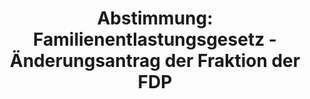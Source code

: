 ---
abstimmung:
  abstimmung: 2
  bundestagssitzung: 61
  legislaturperiode: 19
categories:
- Todo
data:
- title: Abstimmungsergebnis 20181108_2-data.pdf
  url: /res/2021-btw/abstimmungsergebnisse/20181108_2-data.pdf
- title: Abstimmungsergebnis 20181108_2_xls-data.xls
  url: /res/2021-btw/abstimmungsergebnisse/20181108_2_xls-data.xls
- title: Abstimmungsergebnis 20181108_2_xls-datacsv
  url: /res/2021-btw/abstimmungsergebnisse/csv/20181108_2_xls-datacsv
ergebnis:
  afd:
    enthaltung: 0
    gesamt: 92
    ja: 84
    nein: 2
    nichtabgegeben: 6
    ungueltig: 0
  bü90/gr:
    enthaltung: 0
    gesamt: 67
    ja: 0
    nein: 61
    nichtabgegeben: 6
    ungueltig: 0
  cdu/csu:
    enthaltung: 0
    gesamt: 246
    ja: 222
    nein: 0
    nichtabgegeben: 24
    ungueltig: 0
  die linke.:
    enthaltung: 0
    gesamt: 69
    ja: 0
    nein: 63
    nichtabgegeben: 6
    ungueltig: 0
  fdp:
    enthaltung: 0
    gesamt: 80
    ja: 70
    nein: 0
    nichtabgegeben: 10
    ungueltig: 0
  file: 20181108_2_xls-data.xls
  fraktionslos:
    enthaltung: 0
    gesamt: 2
    ja: 2
    nein: 0
    nichtabgegeben: 0
    ungueltig: 0
  spd:
    enthaltung: 2
    gesamt: 153
    ja: 142
    nein: 2
    nichtabgegeben: 7
    ungueltig: 0
layout: abstimmung
links:
- title: Link zu bundestag.de
  url: https://www.bundestag.de/parlament/plenum/abstimmung/abstimmung?id=552
preview: 'Deutscher Bundestag


  61. Sitzung des Deutschen Bundestages

  am Donnerstag, 8. November 2018


  Endgültiges Ergebnis der Namentlichen Abstimmung Nr. 2


  Beschlussempfehlung des Verteidigungsausschusses (12. Ausschuss) zu dem Antrag der

  Abgeordneten Heike Hänsel, Michel Brandt, Christine Buchholz, weiterer Abgeordneter

  und der Fraktion DIE LINKE.

  Zwei-Prozent-Rüstungsziel der NATO ablehnen

  - Drucksachen 19/445 und 19/1033 -'
tags:
- Todo
title: 'Abstimmung: Familienentlastungsgesetz - Änderungsantrag der Fraktion der FDP'
---